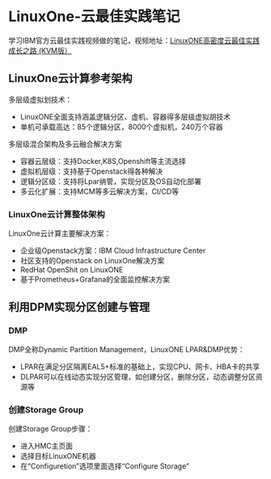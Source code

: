 # LinuxOne-云最佳实践笔记
学习IBM官方云最佳实践视频做的笔记，视频地址：[LinuxONE高密度云最佳实践成长之路 (KVM版）](https://csc.cn.ibm.com/roadmap/index/e96159c6-cf9b-47cb-bb13-17cb5cecdaf7?eventId=)

## LinuxOne云计算参考架构
多层级虚拟划技术：
- LinuxONE全面支持涵盖逻辑分区、虚机、容器得多层级虚拟胡技术
- 单机可承载高达：85个逻辑分区，8000个虚拟机，240万个容器

多层级混合架构及多云融合解决方案
- 容器云层级：支持Docker,K8S,Openshift等主流选择
- 虚拟机层级：支持基于Openstack得各种解决
- 逻辑分区级：支持将Lpar纳管，实现分区及OS自动化部署
- 多云化扩展：支持MCM等多云解决方案，CI/CD等

### LinuxOne云计算整体架构
LinuxOne云计算主要解决方案：
- 企业级Openstack方案：IBM Cloud Infrastructure Center
- 社区支持的Openstack on LinuxOne解决方案
- RedHat OpenShit on LinuxONE
- 基于Prometheus+Grafana的全面监控解决方案

## 利用DPM实现分区创建与管理
### DMP
DMP全称Dynamic Partition Management，LinuxONE LPAR&DMP优势：
- LPAR在满足分区隔离EAL5+标准的基础上，实现CPU、网卡、HBA卡的共享
- DLPAR可以在线动态实现分区管理，如创建分区，删除分区，动态调整分区资源等

### 创建Storage Group
创建Storage Group步骤：
- 进入HMC主页面
- 选择目标LinuxONE机器
- 在“Configuretion”选项里面选择“Configure Storage”
